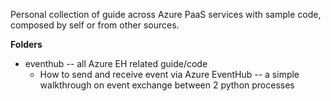 Personal collection of guide across Azure PaaS services with sample code, composed by self or from other sources.

**Folders**  
* eventhub -- all Azure EH related guide/code
  * How to send and receive event via Azure EventHub -- a simple walkthrough on event exchange between 2 python processes
